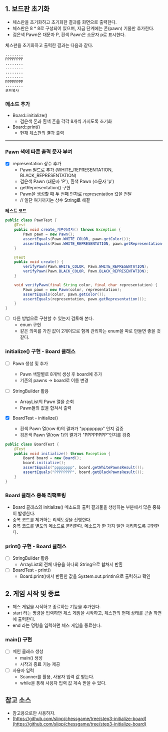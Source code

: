 ## 1. 보드판 초기화

- 체스판을 초기화하고 초기화한 결과를 화면으로 출력한다.
- 체스판은 8 * 8로 구성되어 있으며, 지금 단계에는 폰(pawn) 기물만 추가한다.
- 검은색 Pawn은 대문자 P, 흰색 Pawn은 소문자 p로 표시한다.

체스판을 초기화하고 출력한 결과는 다음과 같다.

```
........
PPPPPPPP
........
........
........
........
pppppppp
........
코드복사
```

### **메소드 추가**

- Board::initialize()
    - 검은색 폰과 흰색 폰을 각각 8개씩 가지도록 초기화
- Board::print()
    - 현재 체스판의 결과 출력

---

### **Pawn 색에 따른 출력 문자 부여**

- [X] representation 상수 추가
    - Pawn 필드로 추가 (WHITE_REPRESENTATION, BLACK_REPRESENTATION)
    - 검은색 Pawn (대문자 'P'), 흰색 Pawn (소문자 'p')
    - getRepresentation() 구현
    - Pawn을 생성할 때 두 번째 인자로 representation 값을 전달
    - // 일단 여기까지는 상수 String로 해결

**테스트 코드**

```java
public class PawnTest {
    @Test
    public void create_기본생성자() throws Exception {
        Pawn pawn = new Pawn();
        assertEquals(Pawn.WHITE_COLOR, pawn.getColor());
        assertEquals(Pawn.WHITE_REPRESENTATION, pawn.getRepresentation());
    }

    @Test
    public void create() {
        verifyPawn(Pawn.WHITE_COLOR, Pawn.WHITE_REPRESENTATION);
        verifyPawn(Pawn.BLACK_COLOR, Pawn.BLACK_REPRESENTATION);
    }

    void verifyPawn(final String color, final char representation) {
        Pawn pawn = new Pawn(color, representation);
        assertEquals(color, pawn.getColor());
        assertEquals(representation, pawn.getRepresentation());
    }
}
```

- [ ]  다른 방법으로 구현할 수 있는지 검토해 본다.
    - enum 구현
    - 같은 의미를 가진 값이 2개이므로 함께 관리하는 enum을 따로 만들면 좋을 것 같다.

### **initialize() 구현 -** Board 클래스

- [ ]  Pawn 생성 및 추가
    - Pawn 색깔별로 8개씩 생성 후 board에 추가
    - 기존의 pawns → board로 이름 변경

- [ ]  StringBuilder 활용
    - ArrayList의 Pawn 열을 순회
    - Pawn들의 값을 합쳐서 출력

- [X]  BoardTest - initialize()
    - 흰색 Pawn 열(row 6)의 결과가 "pppppppp" 인지 검증
    - 검은색 Pawn 열(row 1)의 결과가 "PPPPPPPP"인지를 검증

```java
public class BoardTest {
    @Test
    public void initialize() throws Exception {
        Board board = new Board();
        board.initialize();
        assertEquals("pppppppp", board.getWhitePawnsResult());
        assertEquals("PPPPPPPP", board.getBlackPawnsResult());
    }
}
```

### **Board 클래스 중복 리팩토링**

- Board 클래스의 initialize() 메소드와 출력 결과물을 생성하는 부분에서 많은 중복이 발생한다.
- 중복 코드를 제거하는 리팩토링을 진행한다.
- 중복 코드를 별도의 메소드로 분리한다. 메소드가 한 가지 일만 처리하도록 구현한다.

### **print() 구현 -** Board 클래스

- [ ]  StringBuilder 활용
    - ArrayList의 전체 내용을 하나의 String으로 합쳐서 반환
- [ ]  BoardTest - print()
    - Board.print()에서 반환한 값을 System.out.println으로 출력하고 확인

## **2. 게임 시작 및 종료**

- 체스 게임을 시작하고 종료하는 기능을 추가한다.
- start 라는 명령을 입력하면 체스 게임을 시작하고, 체스판의 현재 상태를 콘솔 화면에 출력한다.
- end 라는 명령을 입력하면 체스 게임을 종료한다.

### **main() 구현**

- [ ]  메인 클래스 생성
    - main() 생성
    - 시작과 종료 기능 제공
- [ ]  사용자 입력
    - Scanner를 활용, 사용자 입력 값 받는다.
    - while을 통해 사용자 입력 값 계속 받을 수 있다.

## **참고 소스**

- 참고용으로만 사용하자.
- [https://github.com/slipp/chessgame/tree/step3-initialize-board](https://github.com/slipp/chessgame/tree/step3-initialize-board)
